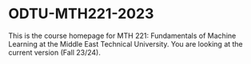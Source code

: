 # ODTU-MTH221-2023
This is the course homepage for MTH 221: Fundamentals of Machine Learning at the Middle East Technical University. You are looking at the current version (Fall 23/24).
